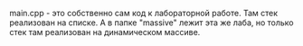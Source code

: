 main.cpp - это собственно сам код к лабораторной работе. Там стек реализован на списке. 
А в папке "massive" лежит эта же лаба, но только стек там реализован на динамическом массиве.
